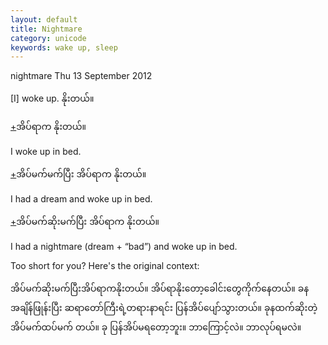 ```yaml
---
layout: default
title: Nightmare
category: unicode
keywords: wake up, sleep
---
```


<p>nightmare Thu 13 September 2012</p>
<p>[I] woke up.<span class='mm3'> နိုးတယ်။</span></p>
<p class='hide-trigger'><a href="#">+</a><span class='mm3'>အိပ်ရာက နိုးတယ်။</span></p>
<p class='hide-this'>I woke up in bed.</p>

<p class='hide-trigger'><a href="#">+</a><span class='mm3'>အိပ်မက်မက်ပြီး အိပ်ရာက နိုးတယ်။</span></p>
<p class='hide-this'>I had a dream and woke up in bed.</p>

<p class='hide-trigger'><a href="#">+</a><span class='mm3'>အိပ်မက်ဆိုးမက်ပြီး အိပ်ရာက နိုးတယ်။</span></p>
<p class='hide-this'>I had a nightmare (dream + “bad”) and woke up in bed.</p>

<p>Too short for you? Here's the original context:</p>
<p class='mm3'>အိပ်မက်ဆိုးမက်ပြီးအိပ်ရာကနိုးတယ်။ အိပ်ရာနိုးတော့ခေါင်းတွေကိုက်နေတယ်။ ခနအချိန်ဖြုန်းပြီး ဆရာတော်ကြီးရဲ့တရားနာရင်း ပြန်အိပ်ပျော်သွားတယ်။ ခုနထက်ဆိုးတဲ့အိပ်မက်ထပ်မက် တယ်။ ခု ပြန်အိပ်မရတော့ဘူး။ ဘာကြောင့်လဲ။ ဘာလုပ်ရမလဲ။</p>
